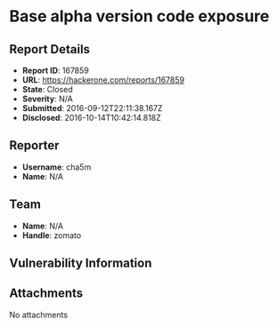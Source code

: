 # Base alpha version code exposure

## Report Details
- **Report ID**: 167859
- **URL**: https://hackerone.com/reports/167859
- **State**: Closed
- **Severity**: N/A
- **Submitted**: 2016-09-12T22:11:38.167Z
- **Disclosed**: 2016-10-14T10:42:14.818Z

## Reporter
- **Username**: cha5m
- **Name**: N/A

## Team
- **Name**: N/A
- **Handle**: zomato

## Vulnerability Information


## Attachments
No attachments
